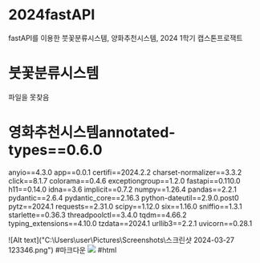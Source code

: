 # 2024fastAPI
fastAPI를 이용한 붓꽃분류시스템, 양화추천시스템, 2024 1학기 캡스톤프로잭트

# 붓꽃분류시스템
파일을 못찾음

# 영화추천시스템annotated-types==0.6.0
anyio==4.3.0
app==0.0.1
certifi==2024.2.2
charset-normalizer==3.3.2
click==8.1.7
colorama==0.4.6
exceptiongroup==1.2.0
fastapi==0.110.0
h11==0.14.0
idna==3.6
implicit==0.7.2
numpy==1.26.4
pandas==2.2.1
pydantic==2.6.4
pydantic_core==2.16.3
python-dateutil==2.9.0.post0
pytz==2024.1
requests==2.31.0
scipy==1.12.0
six==1.16.0
sniffio==1.3.1
starlette==0.36.3
threadpoolctl==3.4.0
tqdm==4.66.2
typing_extensions==4.10.0
tzdata==2024.1
urllib3==2.2.1
uvicorn==0.28.1

![Alt text]("C:\Users\user\Pictures\Screenshots\스크린샷 2024-03-27 123346.png")   #마크다운
 <img src='"C:\Users\user\Pictures\Screenshots\스크린샷 2024-03-27 123346.png"'>    #html

